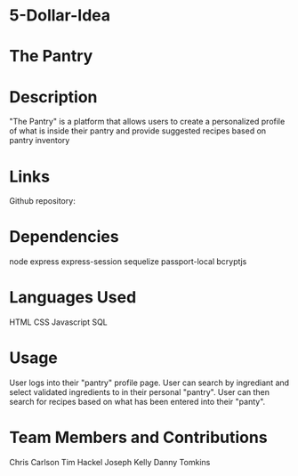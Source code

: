 # 5-Dollar-Idea
# The Pantry
# Description
"The Pantry" is a platform that allows users to create a personalized profile of what is inside their pantry and provide suggested recipes based on pantry inventory

# Links
Github repository:


# Dependencies
node
express
express-session
sequelize
passport-local
bcryptjs

# Languages Used
HTML
CSS
Javascript
SQL

# Usage
User logs into their "pantry" profile page.
User can search by ingrediant and select validated ingredients to in their personal "pantry".
User can then search for recipes based on what has been entered into their "panty".

# Team Members and Contributions
Chris Carlson
Tim Hackel
Joseph Kelly
Danny Tomkins
